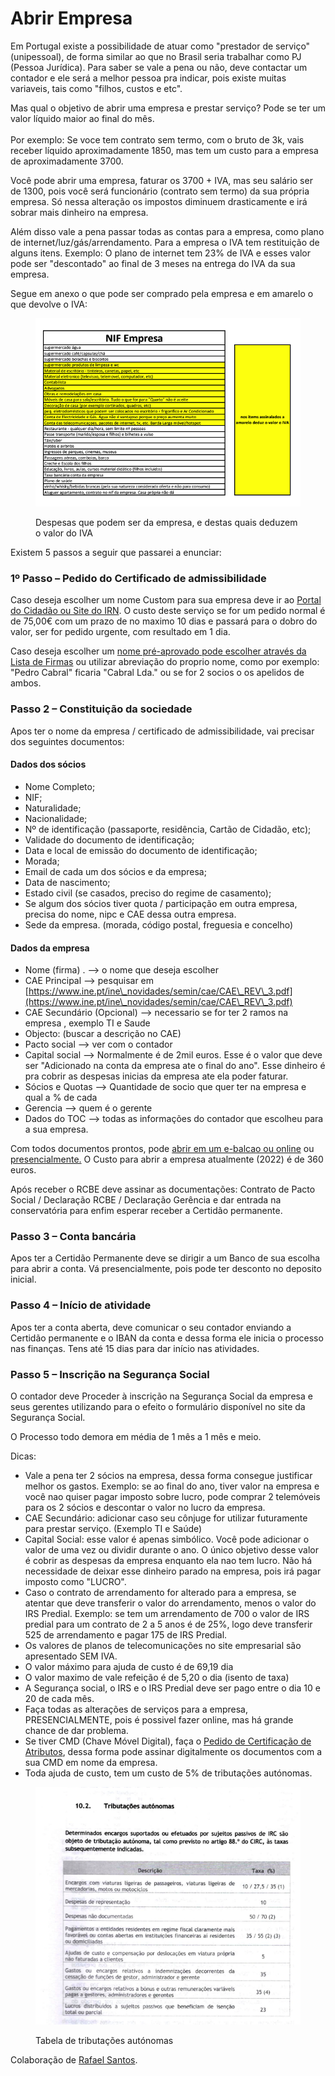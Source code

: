 # Abrir Empresa



Em Portugal existe a possibilidade de atuar como "prestador de serviço" (unipessoal), de forma similar ao que no Brasil seria trabalhar como PJ (Pessoa Jurídica). Para saber se vale a pena ou não, deve contactar um contador e ele será a melhor pessoa pra indicar, pois existe muitas variaveis, tais como "filhos, custos e etc".

Mas qual o objetivo de abrir uma empresa e prestar serviço? Pode se ter um valor líquido maior ao final do mês.\
\
Por exemplo: Se voce tem contrato sem termo, com o bruto de 3k, vais receber líquido aproximadamente 1850, mas tem um custo para a empresa de aproximadamente 3700.

Você pode abrir uma empresa, faturar os 3700 + IVA, mas seu salário ser de 1300, pois você será funcionário (contrato sem termo) da sua própria empresa. Só nessa alteração os impostos diminuem drasticamente e irá sobrar mais dinheiro na empresa.

Além disso vale a pena passar todas as contas para a empresa, como plano de internet/luz/gás/arrendamento. Para a empresa o IVA tem restituição de alguns itens. Exemplo: O plano de internet tem 23% de IVA e esses valor pode ser "descontado" ao final de 3 meses na entrega do IVA da sua empresa.

Segue em anexo o que pode ser comprado pela empresa e em amarelo o que devolve o IVA:

<figure><img src="../.gitbook/assets/image (1) (1).png" alt=""><figcaption><p>Despesas que podem ser da empresa, e destas quais deduzem o valor do IVA</p></figcaption></figure>

Existem 5 passos a seguir que passarei a enunciar:

### 1º Passo – Pedido do Certificado de admissibilidade

Caso deseja escolher um nome Custom para sua empresa deve ir ao [Portal do Cidadão ou Site do IRN](https://justica.gov.pt/Servicos/Pedir-certificado-de-admissibilidade-de-firma-ou-denominacao). O custo deste serviço se for um pedido normal é de 75,00€ com um prazo de no maximo 10 dias e passará para o dobro do valor, ser for pedido urgente, com resultado em 1 dia.

Caso deseja escolher um [nome pré-aprovado pode escolher através da Lista de Firmas](http://bolsafirmasdenominacoes.justica.gov.pt/index.php?app=enh) ou utilizar abreviação do proprio nome, como por exemplo: "Pedro Cabral" ficaria "Cabral Lda." ou se for 2 socios o os apelidos de ambos.

### Passo 2 – Constituição da sociedade

Apos ter o nome da empresa / certificado de admissibilidade, vai precisar dos seguintes documentos:

#### Dados dos sócios

* Nome Completo;
* NIF;
* Naturalidade;
* Nacionalidade;
* Nº de identificação (passaporte, residência, Cartão de Cidadão, etc);
* Validade do documento de identificação;
* Data e local de emissão do documento de identificação;
* Morada;
* Email de cada um dos sócios e da empresa;
* Data de nascimento;
* Estado civil (se casados, preciso do regime de casamento);
* Se algum dos sócios tiver quota / participação em outra empresa, precisa do nome, nipc e CAE dessa outra empresa.
* Sede da empresa. (morada, código postal, freguesia e concelho)

#### Dados da empresa

* Nome (firma) . --> o nome que deseja escolher
* CAE Principal --> pesquisar em [https://www.ine.pt/ine\_novidades/semin/cae/CAE\_REV\_3.pdf](https://www.ine.pt/ine\_novidades/semin/cae/CAE\_REV\_3.pdf)
* CAE Secundário (Opcional) --> necessario se for ter 2 ramos na empresa , exemplo TI e Saude
* Objecto: (buscar a descrição no CAE)
* Pacto social --> ver com o contador
* Capital social --> Normalmente é de 2mil euros. Esse é o valor que deve ser "Adicionado na conta da empresa ate o final do ano". Esse dinheiro é pra cobrir as despesas inicias da empresa ate ela poder faturar.
* Sócios e Quotas --> Quantidade de socio que quer ter na empresa e qual a % de cada
* Gerencia --> quem é o gerente
* Dados do TOC --> todas as informações do contador que escolheu para a sua empresa.

Com todos documentos prontos, pode [abrir em um e-balcao ou online](https://eportugal.gov.pt/pt/servicos/criar-uma-empresa-online) ou [presencialmente.](https://justica.gov.pt/Servicos/Empresa-na-Hora) O Custo para abrir a empresa atualmente (2022) é de 360 euros.

Após receber o RCBE deve assinar as documentações: Contrato de Pacto Social / Declaração RCBE / Declaração Gerência e dar entrada na conservatória para enfim esperar receber a Certidão permanente.

### Passo 3 – Conta bancária

Apos ter a Certidão Permanente deve se dirigir a um Banco de sua escolha para abrir a conta. Vá presencialmente, pois pode ter desconto no deposito inicial.

### Passo 4 – Início de atividade

Apos ter a conta aberta, deve comunicar o seu contador enviando a Certidão permanente e o IBAN da conta e dessa forma ele inicia o processo nas finanças. Tens até 15 dias para dar início nas atividades.

### Passo 5 – Inscrição na Segurança Social

O contador deve Proceder à inscrição na Segurança Social da empresa e seus gerentes utilizando para o efeito o formulário disponível no site da Segurança Social.

O Processo todo demora em média de 1 mês a 1 mês e meio.

Dicas:

* Vale a pena ter 2 sócios na empresa, dessa forma consegue justificar melhor os gastos. Exemplo: se ao final do ano, tiver valor na empresa e você nao quiser pagar imposto sobre lucro, pode comprar 2 telemóveis para os 2 sócios e descontar o valor no lucro da empresa.
* CAE Secundário: adicionar caso seu cônjuge for utilizar futuramente para prestar serviço. (Exemplo TI e Saúde)
* Capital Social: esse valor é apenas simbólico. Você pode adicionar o valor de uma vez ou dividir durante o ano. O único objetivo desse valor é cobrir as despesas da empresa enquanto ela nao tem lucro. Não há necessidade de deixar esse dinheiro parado na empresa, pois irá pagar imposto como "LUCRO".
* Caso o contrato de arrendamento for alterado para a empresa, se atentar que deve transferir o valor do arrendamento, menos o valor do IRS Predial. Exemplo: se tem um arrendamento de 700 o valor de IRS predial para um contrato de 2 a 5 anos é de 25%, logo deve transferir 525 de arrendamento e pagar 175 de IRS Predial.
* Os valores de planos de telecomunicações no site empresarial são apresentado SEM IVA.
* O valor máximo para ajuda de custo é de 69,19 dia
* O valor maximo de vale refeição é de 5,20 o dia (isento de taxa)
* A Segurança social, o IRS e o IRS Predial deve ser pago entre o dia 10 e 20 de cada mês.
* Faça todas as alterações de serviços para a empresa, PRESENCIALMENTE, pois é possivel fazer online, mas há grande chance de dar problema.
* Se tiver CMD (Chave Móvel Digital), faça o [Pedido de Certificação de Atributos](https://www.autenticacao.gov.pt/a-autenticacao-de-profissionais), dessa forma pode assinar digitalmente os documentos com a sua CMD em nome da empresa.
* Toda ajuda de custo, tem um custo de 5% de tributações autónomas.

<figure><img src="../.gitbook/assets/image (2).png" alt=""><figcaption><p>Tabela de tributações autónomas</p></figcaption></figure>

Colaboração de [Rafael Santos](https://github.com/rafaellsanto).
